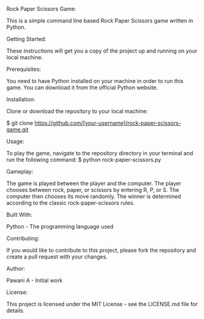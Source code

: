 Rock Paper Scissors Game:

This is a simple command line based Rock Paper Scissors game written in Python.

Getting Started:

These instructions will get you a copy of the project up and running on your local machine.

Prerequisites:

You need to have Python installed on your machine in order to run this game. You can download it from the official Python website.

Installation:

Clone or download the repository to your local machine:

$ git clone https://github.com/[your-username]/rock-paper-scissors-game.git

Usage:

To play the game, navigate to the repository directory in your terminal and run the following command:
$ python rock-paper-scissors.py

Gameplay:

The game is played between the player and the computer. The player chooses between rock, paper, or scissors by entering R, P, or S. The computer then chooses its move randomly. The winner is determined according to the classic rock-paper-scissors rules.

Built With:

Python - The programming language used

Contributing:

If you would like to contribute to this project, please fork the repository and create a pull request with your changes.

Author:

Pawani A - Initial work

License:

This project is licensed under the MIT License - see the LICENSE.md file for details.




